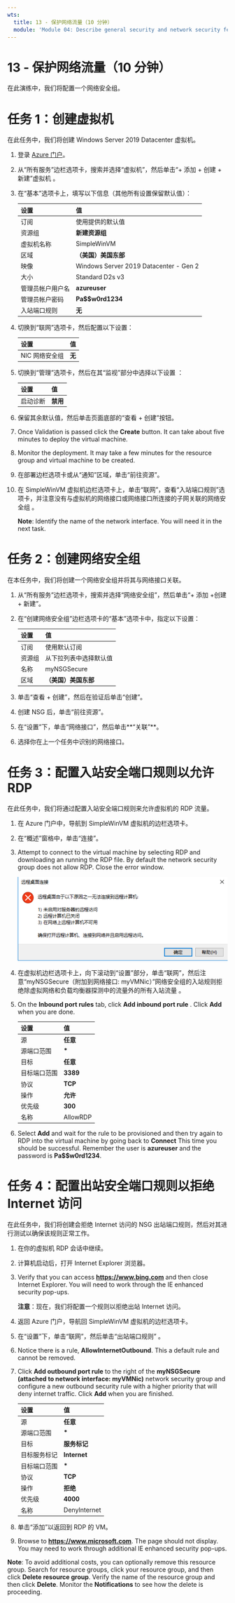 ```yaml
---
wts:
  title: 13 - 保护网络流量（10 分钟）
  module: 'Module 04: Describe general security and network security features'
---
```

# <a name="13---secure-network-traffic-10-min"></a>13 - 保护网络流量（10 分钟）

在此演练中，我们将配置一个网络安全组。

# <a name="task-1-create-a-virtual-machine"></a>任务 1：创建虚拟机

在此任务中，我们将创建 Windows Server 2019 Datacenter 虚拟机。 

1. 登录 [Azure 门户](https://portal.azure.com)。

2. 从“所有服务”边栏选项卡，搜索并选择“虚拟机”，然后单击“+ 添加 + 创建 + 新建”虚拟机  。

3. 在“基本”选项卡上，填写以下信息（其他所有设置保留默认值）：

    | 设置 | 值 |
    |  -- | -- |
    | 订阅 | 使用提供的默认值 |
    | 资源组 | **新建资源组** |
    | 虚拟机名称 | SimpleWinVM |
    | 区域 | **（美国）美国东部**|
    | 映像 | Windows Server 2019 Datacenter - Gen 2|
    | 大小 | Standard D2s v3|
    | 管理员帐户用户名 | **azureuser** |
    | 管理员帐户密码 | **Pa$$w0rd1234**|
    | 入站端口规则 | **无**|

4. 切换到“联网”选项卡，然后配置以下设置：

    | 设置 | 值 |
    | -- | -- |
    | NIC 网络安全组 | **无**|

5. 切换到“管理”选项卡，然后在其“监视”部分中选择以下设置 ：

    | 设置 | 值 |
    | -- | -- |
    | 启动诊断 | **禁用**|

6. 保留其余默认值，然后单击页面底部的“查看 + 创建”按钮。

7. Once Validation is passed click the <bpt id="p1">**</bpt>Create<ept id="p1">**</ept> button. It can take about five minutes to deploy the virtual machine.

8. Monitor the deployment. It may take a few minutes for the resource group and virtual machine to be created. 

9. 在部署边栏选项卡或从“通知”区域，单击“前往资源”。 

10. 在 SimpleWinVM 虚拟机边栏选项卡上，单击“联网”，查看“入站端口规则”选项卡，并注意没有与虚拟机的网络接口或网络接口所连接的子网关联的网络安全组  。

    <bpt id="p1">**</bpt>Note<ept id="p1">**</ept>: Identify the name of the network interface. You will need it in the next task.

# <a name="task-2-create-a-network-security-group"></a>任务 2：创建网络安全组

在本任务中，我们将创建一个网络安全组并将其与网络接口关联。 

1. 从“所有服务”边栏选项卡，搜索并选择“网络安全组”，然后单击“+ 添加 +创建 + 新建”。

2. 在“创建网络安全组”边栏选项卡的“基本”选项卡中，指定以下设置：

    | 设置 | 值 |
    | -- | -- |
    | 订阅 | 使用默认订阅 |
    | 资源组 | 从下拉列表中选择默认值 |
    | 名称 | myNSGSecure |
    | 区域 | **（美国）美国东部**  |

3. 单击“查看 + 创建”，然后在验证后单击“创建”。

4. 创建 NSG 后，单击“前往资源”。

5. 在“设置”下，单击“网络接口”，然后单击**“关联”**。

6. 选择你在上一个任务中识别的网络接口。 

# <a name="task-3-configure-an-inbound-security-port-rule-to-allow-rdp"></a>任务 3：配置入站安全端口规则以允许 RDP

在此任务中，我们将通过配置入站安全端口规则来允许虚拟机的 RDP 流量。 

1. 在 Azure 门户中，导航到 SimpleWinVM 虚拟机的边栏选项卡。 

2. 在“概述”窗格中，单击“连接”。

3. Attempt to connect to the virtual machine by selecting RDP and downloading an running the RDP file. By default the network security group does not allow RDP. Close the error window. 


    ![显示“虚拟机连接失败”错误消息的屏幕截图。](../images/1201.png)

4. 在虚拟机边栏选项卡上，向下滚动到“设置”部分，单击“联网”，然后注意“myNSGSecure（附加到网络接口: myVMNic）”网络安全组的入站规则拒绝除虚拟网络和负载均衡器探测中的流量外的所有入站流量  。

5. On the <bpt id="p1">**</bpt>Inbound port rules<ept id="p1">**</ept> tab, click <bpt id="p2">**</bpt>Add inbound port rule<ept id="p2">**</ept> . Click <bpt id="p1">**</bpt>Add<ept id="p1">**</ept> when you are done. 

    | 设置 | 值 |
    | -- | -- |
    | 源 | **任意**|
    | 源端口范围 | **\*** |
    | 目标 | **任意** |
    | 目标端口范围 | **3389** |
    | 协议 | **TCP** |
    | 操作 | **允许** |
    | 优先级 | **300** |
    | 名称 | AllowRDP |

6. Select <bpt id="p1">**</bpt>Add<ept id="p1">**</ept> and wait for the rule to be provisioned and then try again to RDP into the virtual machine by going back to <bpt id="p2">**</bpt>Connect<ept id="p2">**</ept> This time you should be successful. Remember the user is <bpt id="p1">**</bpt>azureuser<ept id="p1">**</ept> and the password is <bpt id="p2">**</bpt>Pa$$w0rd1234<ept id="p2">**</ept>.

# <a name="task-4-configure-an-outbound-security-port-rule-to-deny-internet-access"></a>任务 4：配置出站安全端口规则以拒绝 Internet 访问

在此任务中，我们将创建会拒绝 Internet 访问的 NSG 出站端口规则，然后对其进行测试以确保该规则正常工作。

1. 在你的虚拟机 RDP 会话中继续。 

2. 计算机启动后，打开 Internet Explorer 浏览器。 

3. Verify that you can access <bpt id="p1">**</bpt><ph id="ph1">https://www.bing.com</ph><ept id="p1">**</ept> and then close Internet Explorer. You will need to work through the IE enhanced security pop-ups. 

    **注意**：现在，我们将配置一个规则以拒绝出站 Internet 访问。 

4. 返回 Azure 门户，导航回 SimpleWinVM 虚拟机的边栏选项卡。 

5. 在“设置”下，单击“联网”，然后单击“出站端口规则”  。

6. Notice there is a rule, <bpt id="p1">**</bpt>AllowInternetOutbound<ept id="p1">**</ept>. This a default rule and cannot be removed. 

7. Click <bpt id="p1">**</bpt>Add outbound port rule<ept id="p1">**</ept> to the right of the <bpt id="p2">**</bpt>myNSGSecure  (attached to network interface: myVMNic)<ept id="p2">**</ept> network security group and configure a new outbound security rule with a higher priority that will deny internet traffic. Click <bpt id="p1">**</bpt>Add<ept id="p1">**</ept> when you are finished. 

    | 设置 | 值 |
    | -- | -- |
    | 源 | **任意**|
    | 源端口范围 | **\*** |
    | 目标 | **服务标记** |
    | 目标服务标记 | **Internet** |
    | 目标端口范围 | **\*** |
    | 协议 | **TCP** |
    | 操作 | **拒绝** |
    | 优先级 | **4000** |
    | 名称 | DenyInternet |

8. 单击“添加”以返回到 RDP 的 VM。 

9. Browse to <bpt id="p1">**</bpt><ph id="ph1">https://www.microsoft.com</ph><ept id="p1">**</ept>. The page should not display. You may need to work through additional IE enhanced security pop-ups.  

<bpt id="p1">**</bpt>Note<ept id="p1">**</ept>: To avoid additional costs, you can optionally remove this resource group. Search for resource groups, click your resource group, and then click <bpt id="p1">**</bpt>Delete resource group<ept id="p1">**</ept>. Verify the name of the resource group and then click <bpt id="p1">**</bpt>Delete<ept id="p1">**</ept>. Monitor the <bpt id="p1">**</bpt>Notifications<ept id="p1">**</ept> to see how the delete is proceeding.
